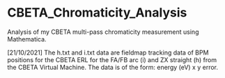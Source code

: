 # CBETA_Chromaticity_Analysis
Analysis of my CBETA multi-pass chromaticity measurement using Mathematica.

[21/10/2021] The h.txt and i.txt data are fieldmap tracking data of BPM positions for the CBETA ERL for the FA/FB arc (i) and ZX straight (h) from the CBETA Virtual Machine. The data is of the form: energy (eV) x y error.
